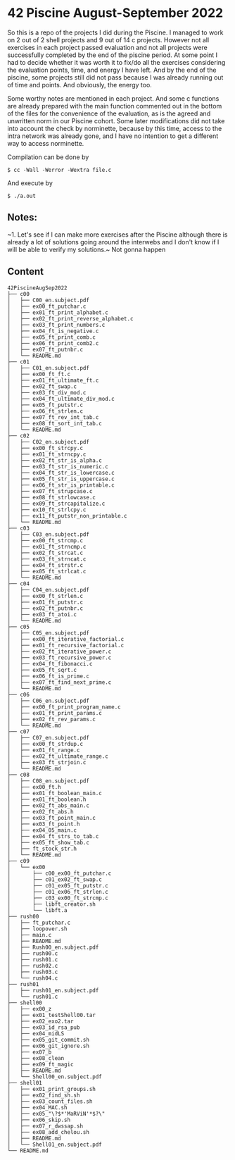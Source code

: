 # 42 Piscine August-September 2022

So this is a repo of the projects I did during the Piscine. I managed to work on 2 out of 2 shell projects and 9 out of 14 c projects. However not all exercises in each project passed evaluation and not all projects were successfully completed by the end of the piscine period. At some point I had to decide whether it was worth it to fix/do all the exercises considering the evaluation points, time, and energy I have left. And by the end of the piscine, some projects still did not pass because I was already running out of time and points. And obviously, the energy too. 

Some worthy notes are mentioned in each project. And some c functions are already prepared with the main function commented out in the bottom of the files for the convenience of the evaluation, as is the agreed and unwritten norm in our Piscine cohort. Some later modifications did not take into account the check by norminette, because by this time, access to the intra network was already gone, and I have no intention to get a different way to access norminette. 

Compilation can be done by 

```shell
$ cc -Wall -Werror -Wextra file.c
```
And execute by
```shell
$ ./a.out
```

## Notes:
~1. Let's see if I can make more exercises after the Piscine although there is already a lot of solutions going around the interwebs and I don't know if I will be able to verify my solutions.~ Not gonna happen

## Content
```
42PiscineAugSep2022
├── c00
│   ├── C00_en.subject.pdf
│   ├── ex00_ft_putchar.c
│   ├── ex01_ft_print_alphabet.c
│   ├── ex02_ft_print_reverse_alphabet.c
│   ├── ex03_ft_print_numbers.c
│   ├── ex04_ft_is_negative.c
│   ├── ex05_ft_print_comb.c
│   ├── ex06_ft_print_comb2.c
│   ├── ex07_ft_putnbr.c
│   └── README.md
├── c01
│   ├── C01_en.subject.pdf
│   ├── ex00_ft_ft.c
│   ├── ex01_ft_ultimate_ft.c
│   ├── ex02_ft_swap.c
│   ├── ex03_ft_div_mod.c
│   ├── ex04_ft_ultimate_div_mod.c
│   ├── ex05_ft_putstr.c
│   ├── ex06_ft_strlen.c
│   ├── ex07_ft_rev_int_tab.c
│   ├── ex08_ft_sort_int_tab.c
│   └── README.md
├── c02
│   ├── C02_en.subject.pdf
│   ├── ex00_ft_strcpy.c
│   ├── ex01_ft_strncpy.c
│   ├── ex02_ft_str_is_alpha.c
│   ├── ex03_ft_str_is_numeric.c
│   ├── ex04_ft_str_is_lowercase.c
│   ├── ex05_ft_str_is_uppercase.c
│   ├── ex06_ft_str_is_printable.c
│   ├── ex07_ft_strupcase.c
│   ├── ex08_ft_strlowcase.c
│   ├── ex09_ft_strcapitalize.c
│   ├── ex10_ft_strlcpy.c
│   ├── ex11_ft_putstr_non_printable.c
│   └── README.md
├── c03
│   ├── C03_en.subject.pdf
│   ├── ex00_ft_strcmp.c
│   ├── ex01_ft_strncmp.c
│   ├── ex02_ft_strcat.c
│   ├── ex03_ft_strncat.c
│   ├── ex04_ft_strstr.c
│   ├── ex05_ft_strlcat.c
│   └── README.md
├── c04
│   ├── C04_en.subject.pdf
│   ├── ex00_ft_strlen.c
│   ├── ex01_ft_putstr.c
│   ├── ex02_ft_putnbr.c
│   ├── ex03_ft_atoi.c
│   └── README.md
├── c05
│   ├── C05_en.subject.pdf
│   ├── ex00_ft_iterative_factorial.c
│   ├── ex01_ft_recursive_factorial.c
│   ├── ex02_ft_iterative_power.c
│   ├── ex03_ft_recursive_power.c
│   ├── ex04_ft_fibonacci.c
│   ├── ex05_ft_sqrt.c
│   ├── ex06_ft_is_prime.c
│   ├── ex07_ft_find_next_prime.c
│   └── README.md
├── c06
│   ├── C06_en.subject.pdf
│   ├── ex00_ft_print_program_name.c
│   ├── ex01_ft_print_params.c
│   ├── ex02_ft_rev_params.c
│   └── README.md
├── c07
│   ├── C07_en.subject.pdf
│   ├── ex00_ft_strdup.c
│   ├── ex01_ft_range.c
│   ├── ex02_ft_ultimate_range.c
│   ├── ex03_ft_strjoin.c
│   └── README.md
├── c08
│   ├── C08_en.subject.pdf
│   ├── ex00_ft.h
│   ├── ex01_ft_boolean_main.c
│   ├── ex01_ft_boolean.h
│   ├── ex02_ft_abs_main.c
│   ├── ex02_ft_abs.h
│   ├── ex03_ft_point_main.c
│   ├── ex03_ft_point.h
│   ├── ex04_05_main.c
│   ├── ex04_ft_strs_to_tab.c
│   ├── ex05_ft_show_tab.c
│   ├── ft_stock_str.h
│   └── README.md
├── c09
│   └── ex00
│       ├── c00_ex00_ft_putchar.c
│       ├── c01_ex02_ft_swap.c
│       ├── c01_ex05_ft_putstr.c
│       ├── c01_ex06_ft_strlen.c
│       ├── c03_ex00_ft_strcmp.c
│       ├── libft_creator.sh
│       └── libft.a
├── rush00
│   ├── ft_putchar.c
│   ├── loopover.sh
│   ├── main.c
│   ├── README.md
│   ├── Rush00_en.subject.pdf
│   ├── rush00.c
│   ├── rush01.c
│   ├── rush02.c
│   ├── rush03.c
│   └── rush04.c
├── rush01
│   ├── rush01_en.subject.pdf
│   └── rush01.c
├── shell00
│   ├── ex00_z
│   ├── ex01_testShell00.tar
│   ├── ex02_exo2.tar
│   ├── ex03_id_rsa_pub
│   ├── ex04_midLS
│   ├── ex05_git_commit.sh
│   ├── ex06_git_ignore.sh
│   ├── ex07_b
│   ├── ex08_clean
│   ├── ex09_ft_magic
│   ├── README.md
│   └── Shell00_en.subject.pdf
├── shell01
│   ├── ex01_print_groups.sh
│   ├── ex02_find_sh.sh
│   ├── ex03_count_files.sh
│   ├── ex04_MAC.sh
│   ├── ex05_"\?$*'MaRViN'*$?\"
│   ├── ex06_skip.sh
│   ├── ex07_r_dwssap.sh
│   ├── ex08_add_chelou.sh
│   ├── README.md
│   └── Shell01_en.subject.pdf
└── README.md
```
